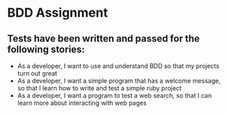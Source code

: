 # BDD Assignment

## Tests have been written and passed for the following stories:

- As a developer, I want to use and understand BDD so that my projects turn out great
- As a developer, I want a simple program that has a welcome message, so that I learn how to write and test a simple ruby project
- As a developer, I want a program to test a web search, so that I can learn more about interacting with web pages
